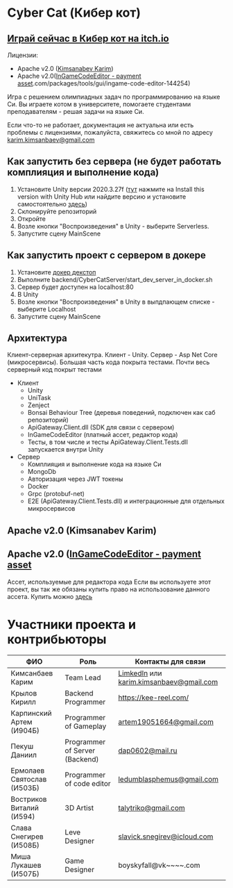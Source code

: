 # Cyber Cat (Кибер кот)
## [Играй сейчас в Кибер кот на itch.io](https://karim3d.itch.io/cyber-cat-programming-game)
Лицензии:
  - Apache v2.0 ([Kimsanabev Karim](https://www.linkedin.com/in/karim-kimsanbaev-013851203/))
  - Apache v2.0([InGameCodeEditor - payment asset](https://assetstore.unity).com/packages/tools/gui/ingame-code-editor-144254)

Игра с решением олимпиадных задач по программированию на языке Си. Вы играете котом в университете, помогаете студентами  преподавателям - решая задачи на языке Си.

Если что-то не работает, документация не актуальна или есть проблемы с лицензиями, пожалуйста, свяжитесь со мной по адресу karim.kimsanbaev@gmail.com

## Как запустить без сервера (не будет работать комплияция и выполнение кода)
1. Установите Unity версии 2020.3.27f ([тут](https://unity3d.com/ru/unity/whats-new/2020.3.27) нажмите на Install this version with Unity Hub или найдите версию и установите самостоятельно [здесь](https://unity3d.com/ru/get-unity/download/archive))
2. Склонируйте репозиторий
3. Откройте
4. Возле кнопки "Воспроизведения" в Unity - выберите Serverless.
5. Запустите сцену MainScene

## Как запустить проект с сервером в докере
1. Установите [докер декстоп](https://www.docker.com/products/docker-desktop/)
2. Выполните backend/CyberCatServer/start_dev_server_in_docker.sh
3. Сервер будет доступен на localhost:80
4. В Unity
5. Возле кнопки "Воспроизведения" в Unity в выпдпающем списке - выберите Localhost
6. Запустите сцену MainScene

## Архитектура
Клиент-серверная архитекутра. Клиент - Unity. Сервер - Asp Net Core (микросервисы). Большая часть кода покрыта тестами. Почти весь серверный код покрыт тестами
- Клиент
    - Unity
    - UniTask
    - Zenject
    - Bonsai Behaviour Tree (деревья поведений, подключен как саб репозиторий)
    - ApiGateway.Client.dll (SDK для связи с сервером)
    - InGameCodeEditor (платный ассет, редактор кода)
    - Тесты, в том числе и тесты ApiGateway.Client.Tests.dll запускается внутри Unity
- Сервер
    - Комплияция и выполнение кода на языке Си
    - MongoDb
    - Авторизация через JWT токены
    - Docker
    - Grpc (protobuf-net)
    - E2E (ApiGateway.Client.Tests.dll) и интеграционные для отдельных микросервисов

## Apache v2.0 (Kimsanabev Karim)
## Apache v2.0 ([InGameCodeEditor - payment asset](https://forum.unity.com/threads/released-ingame-code-editor.663256/)
Ассет, используемые для редактора кода
Если вы используете этот проект, вы так же обязаны купить право на использование данного ассета. Купить можно [здесь](https://assetstore.unity.com/packages/tools/gui/ingame-code-editor-144254)

# Участники проекта и контрибьюторы

| ФИО                        | Роль | Контакты для связи                                                                                 |
|----------------------------| ----------------------------- |----------------------------------------------------------------------------------------------------|
| Кимсанбаев Карим           | Team Lead | [LimkedIn](https://www.linkedin.com/in/karim-kimsanbaev-013851203/) или karim.kimsanbaev@gmail.com |
| Крылов Кирилл              | Backend Programmer | https://kee-reel.com/                                                                              |
| Карпинский Артем (И904Б)   | Programmer of Gameplay | artem19051664@gmail.com                                                                            |
| Пекуш Даниил               | Programmer of Server (Backend) | dap0602@mail.ru                                                                                    |
| Ермолаев Святослав (И503Б) | Programmer of code editor | ledumblasphemus@gmail.com                                                                          |
| Востриков Виталий (И594)   | 3D Artist | talytriko@gmail.com                                                                                |
| Слава Снегирев (И508Б)     | Leve Designer | slavick.snegirev@icloud.com                                                                        |
| Миша Лукашев (И507Б)       | Game Designer | boyskyfall@vk~~~~.com                                                                              |
